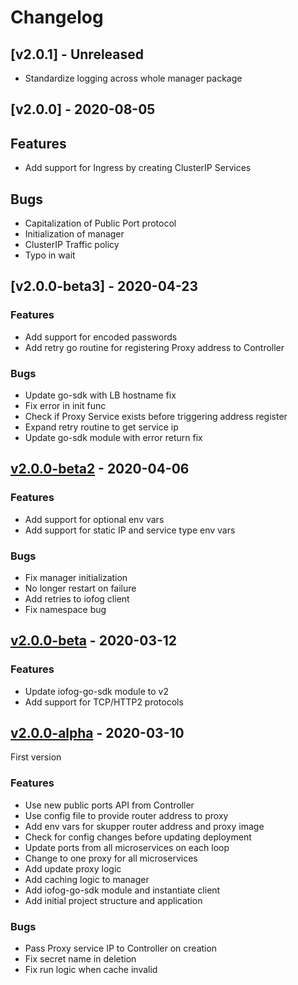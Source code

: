 # Changelog

## [v2.0.1] - Unreleased

* Standardize logging across whole manager package

## [v2.0.0] - 2020-08-05

## Features

* Add support for Ingress by creating ClusterIP Services

## Bugs

* Capitalization of Public Port protocol
* Initialization of manager
* ClusterIP Traffic policy
* Typo in wait 

## [v2.0.0-beta3] - 2020-04-23

### Features

* Add support for encoded passwords
* Add retry go routine for registering Proxy address to Controller

### Bugs

* Update go-sdk with LB hostname fix
* Fix error in init func
* Check if Proxy Service exists before triggering address register
* Expand retry routine to get service ip 
* Update go-sdk module with error return fix

## [v2.0.0-beta2] - 2020-04-06

### Features

* Add support for optional env vars
* Add support for static IP and service type env vars

### Bugs

* Fix manager initialization
* No longer restart on failure
* Add retries to iofog client
* Fix namespace bug

## [v2.0.0-beta] - 2020-03-12

### Features

* Update iofog-go-sdk module to v2 
* Add support for TCP/HTTP2 protocols

## [v2.0.0-alpha] - 2020-03-10

First version

### Features

* Use new public ports API from Controller
* Use config file to provide router address to proxy
* Add env vars for skupper router address and proxy image
* Check for config changes before updating deployment
* Update ports from all microservices on each loop
* Change to one proxy for all microservices
* Add update proxy logic
* Add caching logic to manager
* Add iofog-go-sdk module and instantiate client
* Add initial project structure and application

### Bugs

* Pass Proxy service IP to Controller on creation
* Fix secret name in deletion
* Fix run logic when cache invalid
  
[Unreleased]: https://github.com/eclipse-iofog/port-manager/compare/v2.0.0-beta3..HEAD
[v2.0.0-beta2]: https://github.com/eclipse-iofog/port-manager/compare/v2.0.0-beta2..v2.0.0-beta3
[v2.0.0-beta2]: https://github.com/eclipse-iofog/port-manager/compare/v2.0.0-beta..v2.0.0-beta2
[v2.0.0-beta]: https://github.com/eclipse-iofog/port-manager/compare/v2.0.0-alpha..v2.0.0-beta
[v2.0.0-alpha]: https://github.com/eclipse-iofog/port-manager/tree/v2.0.0-alpha

